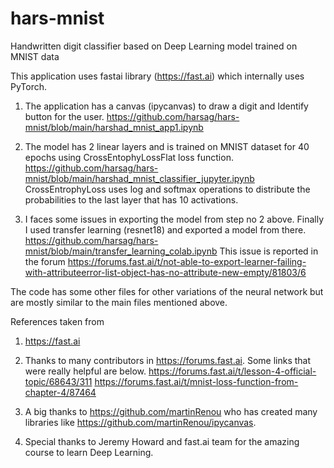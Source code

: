# hars-mnist
Handwritten digit classifier based on Deep Learning model trained on MNIST data

This application uses fastai library (https://fast.ai) which internally uses PyTorch.

1. The application has a canvas (ipycanvas) to draw a digit and Identify button for the user.
https://github.com/harsag/hars-mnist/blob/main/harshad_mnist_app1.ipynb

2. The model has 2 linear layers and is trained on MNIST dataset for 40 epochs using CrossEntophyLossFlat loss function.
https://github.com/harsag/hars-mnist/blob/main/harshad_mnist_classifier_jupyter.ipynb
CrossEntrophyLoss uses log and softmax operations to distribute the probabilities to the last layer that has 10 activations.

3. I faces some issues in exporting the model from step no 2 above. Finally I used transfer learning (resnet18) and exported a model from there.
https://github.com/harsag/hars-mnist/blob/main/transfer_learning_colab.ipynb
This issue is reported in the forum
https://forums.fast.ai/t/not-able-to-export-learner-failing-with-attributeerror-list-object-has-no-attribute-new-empty/81803/6

The code has some other files for other variations of the neural network but are mostly similar to the main files mentioned above.

References taken from
1. https://fast.ai
2. Thanks to many contributors in https://forums.fast.ai. Some links that were really helpful are below.
https://forums.fast.ai/t/lesson-4-official-topic/68643/311
https://forums.fast.ai/t/mnist-loss-function-from-chapter-4/87464

3. A big thanks to https://github.com/martinRenou who has created many libraries like https://github.com/martinRenou/ipycanvas.

4. Special thanks to Jeremy Howard and fast.ai team for the amazing course to learn Deep Learning.
